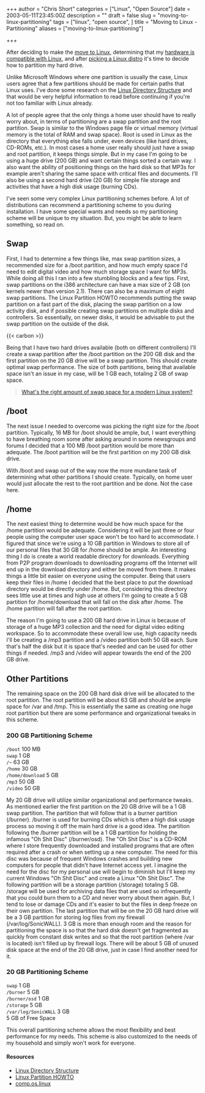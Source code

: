 +++
author = "Chris Short"
categories = ["Linux", "Open Source"]
date = 2003-05-11T23:45:00Z
description = ""
draft = false
slug = "moving-to-linux-partitioning"
tags = ["linux", "open source", ]
title = "Moving to Linux - Partitioning"
aliases = ["moving-to-linux-partitioning"]

+++

After deciding to make the [move to Linux](/moving-to-linux/), determining that my [hardware is compatible with Linux](/moving-to-linux-hardware-compatibility/), and after [picking a Linux distro](/moving-to-linux-picking-a-distribution/) it's time to decide how to partition my hard drive.

Unlike Microsoft Windows where one partition is usually the case, Linux users agree that a few partitions should be made for certain paths that Linux uses. I've done some research on the [Linux Directory Structure](/linux-directory-structure/) and that would be very helpful information to read before continuing if you're not too familiar with Linux already.



A lot of people agree that the only things a home user should have to really worry about, in terms of partitioning are a swap partition and the root partition. Swap is similar to the Windows page file or virtual memory (virtual memory is the total of RAM and swap space). Root is used in Linux as the directory that everything else falls under, even devices (like hard drives, CD-ROMs, etc.). In most cases a home user really should just have a swap and root partition, it keeps things simple. But in my case I'm going to be using a huge drive (200 GB) and want certain things sorted a certain way. I also want the ability of positioning things on the hard disk so that MP3s for example aren't sharing the same space with critical files and documents. I'll also be using a second hard drive (20 GB) for simple file storage and activities that have a high disk usage (burning CDs).

I've seen some very complex Linux partitioning schemes before. A lot of distributions can recommend a partitioning scheme to you during installation. I have some special wants and needs so my partitioning scheme will be unique to my situation. But, you might be able to learn something, so read on.

## Swap

First, I had to determine a few things like, max swap partition sizes, a recommended size for a /boot partition, and how much empty space I'd need to edit digital video and how much storage space I want for MP3s. While doing all this I ran into a few stumbling blocks and a few tips. First, swap partitions on the i386 architecture can have a max size of 2 GB (on kernels newer than version 2.1). There can also be a maximum of eight swap partitions. The Linux Partition HOWTO recommends putting the swap partition on a fast part of the disk, placing the swap partition on a low activity disk, and if possible creating swap partitions on multiple disks and controllers. So essentially, on newer disks, it would be advisable to put the swap partition on the outside of the disk.

{{< carbon >}}

Being that I have two hard drives available (both on different controllers) I'll create a swap partition after the /boot partition on the 200 GB disk and the first partition on the 20 GB drive will be a swap partition. This should create optimal swap performance. The size of both partitions, being that available space isn't an issue in my case, will be 1 GB each, totaling 2 GB of swap space.

> [What's the right amount of swap space for a modern Linux system?](https://opensource.com/article/19/2/swap-space-poll?utm_source=chrisshort.net&utm_medium=web&utm_campaign=moving-to-linux)

## /boot

The next issue I needed to overcome was picking the right size for the /boot partition. Typically, 16 MB for /boot should be ample, but, I want everything to have breathing room some after asking around in some newsgroups and forums I decided that a 100 MB /boot partition would be more than adequate. The /boot partition will be the first partition on my 200 GB disk drive.

With /boot and swap out of the way now the more mundane task of determining what other partitions I should create. Typically, on home user would just allocate the rest to the root partition and be done. Not the case here.

## /home

The next easiest thing to determine would be how much space for the /home partition would be adequate. Considering it will be just three or four people using the computer user space won't be too hard to accommodate. I figured that since we're using a 10 GB partition in Windows to store all of our personal files that 30 GB for /home should be ample. An interesting thing I do is create a world readable directory for downloads. Everything from P2P program downloads to downloading programs off the Internet will end up in the download directory and either be moved from there. It makes things a little bit easier on everyone using the computer. Being that users keep their files in /home I decided that the best place to put the download directory would be directly under /home. But, considering this directory sees little use at times and high use at others I'm going to create a 5 GB partition for /home/download that will fall on the disk after /home. The /home partition will fall after the root partition.

The reason I'm going to use a 200 GB hard drive in Linux is because of storage of a huge MP3 collection and the need for digital video editing workspace. So to accommodate these overall low use, high capacity needs I'll be creating a /mp3 partition and a /video partition both 50 GB each. Sure that's half the disk but it is space that's needed and can be used for other things if needed. /mp3 and /video will appear towards the end of the 200 GB drive.

## Other Partitions

The remaining space on the 200 GB hard disk drive will be allocated to the root partition. The root partition will be about 63 GB and should be ample space for /var and /tmp. This is essentially the same as creating one huge root partition but there are some performance and organizational tweaks in this scheme.

### 200 GB Partitioning Scheme

`/boot` 100 MB  
`swap` 1 GB  
`/~` 63 GB  
`/home` 30 GB  
`/home/download` 5 GB  
`/mp3` 50 GB  
`/video` 50 GB

My 20 GB drive will utilize similar organizational and performance tweaks. As mentioned earlier the first partition on the 20 GB drive will be a 1 GB swap partition. The partition that will follow that is a burner partition (/burner). /burner is used for burning CDs which is often a high disk usage process so moving it off the main hard drive is a good idea. The partition following the /burner partition will be a 1 GB partition for holding the infamous "Oh Shit Disc" (/burner/osd). The "Oh Shit Disc" is a CD-ROM where I store frequently downloaded and installed programs that are often required after a crash or when setting up a new computer. The need for this disc was because of frequent Windows crashes and building new computers for people that didn't have Internet access yet. I imagine the need for the disc for my personal use will begin to diminish but I'll keep my current Windows "Oh Shit Disc" and create a Linux "Oh Shit Disc". The following partition will be a storage partition (/storage) totaling 5 GB. /storage will be used for archiving data files that are used so infrequently that you could burn them to a CD and never worry about them again. But, I tend to lose or damage CDs and it's easier to but the files in deep freeze on their own partition. The last partition that will be on the 20 GB hard drive will be a 3 GB partition for storing log files from my firewall (/var/log/SonicWALL). 3 GB is more than enough room and the reason for partitioning the space is so that the hard disk doesn't get fragmented as quickly from constant disk writes and so that the root partition (where /var is located) isn't filled up by firewall logs. There will be about 5 GB of unused disk space at the end of the 20 GB drive, just in case I find another need for it.

### 20 GB Partitioning Scheme

`swap` 1 GB  
`/burner` 5 GB  
`/burner/osd` 1 GB  
`/storage` 5 GB  
`/var/log/SonicWALL` 3 GB  
5 GB of Free Space

This overall partitioning scheme allows the most flexibility and best performance for my needs. This scheme is also customized to the needs of my household and simply won't work for everyone.

#### Resources

* [Linux Directory Structure](/linux-directory-structure/)
* [Linux Partition HOWTO](http://www.tldp.org/HOWTO/Partition/index.html)
* [comp.os.linux](https://groups.google.com/forum/#!search/comp.os.linux)


